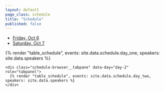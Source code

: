 ```yaml
---
layout: default
page_class: schedule
title: "Schedule"
published: false
---
```


<div class="schedule-browser" data-controller="schedule">
  <nav class="schedule-browser__navigation" data-schedule-target="navigation">
    <ul class="nav-tab nav-tab--pills" role="tablist">
      <li class="nav-tab__item">
        <a class="nav-tab__link nav-tab__link--active" href="/schedule/day-1" data-day="day-1"  data-action="schedule#toggleTab" role="tab">Friday, Oct 6</a>
      </li>
      <li class="nav-tab__item">
        <a class="nav-tab__link" href="/schedule/#day-2" data-day="day-2" data-action="schedule#toggleTab" role="tab">Saturday, Oct 7</a>
      </li>
    </ul>
  </nav>

  <div class="schedule-browser__content" data-schedule-target="tabpane">
    <div class="schedule-browser__tabpane schedule-browser__tabpane--active" data-day="day-1" role="tabpanel">
      {% render "table_schedule", events: site.data.schedule.day_one, speakers: site.data.speakers %}
    </div>

    <div class="schedule-browser__tabpane" data-day="day-2" role="tabpanel">  
      {% render "table_schedule", events: site.data.schedule.day_two, speakers: site.data.speakers %}
    </div>
  </div>
</div>
